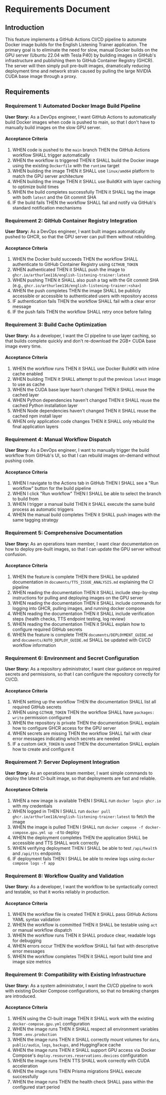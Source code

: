 # Requirements Document

## Introduction

This feature implements a GitHub Actions CI/CD pipeline to automate Docker image builds for the English Listening Trainer application. The primary goal is to eliminate the need for slow, manual Docker builds on the GPU server (Ubuntu 22.04 with Tesla P40) by building images in GitHub's infrastructure and publishing them to GitHub Container Registry (GHCR). The server will then simply pull pre-built images, dramatically reducing deployment time and network strain caused by pulling the large NVIDIA CUDA base image through a proxy.

## Requirements

### Requirement 1: Automated Docker Image Build Pipeline

**User Story:** As a DevOps engineer, I want GitHub Actions to automatically build Docker images when code is pushed to main, so that I don't have to manually build images on the slow GPU server.

#### Acceptance Criteria

1. WHEN code is pushed to the `main` branch THEN the GitHub Actions workflow SHALL trigger automatically
2. WHEN the workflow is triggered THEN it SHALL build the Docker image using the existing `Dockerfile` with the `runtime` target
3. WHEN building the image THEN it SHALL use `linux/amd64` platform to match the GPU server architecture
4. WHEN building the image THEN it SHALL use BuildKit with layer caching to optimize build times
5. WHEN the build completes successfully THEN it SHALL tag the image with both `latest` and the Git commit SHA
6. IF the build fails THEN the workflow SHALL fail and notify via GitHub's standard notification mechanisms

### Requirement 2: GitHub Container Registry Integration

**User Story:** As a DevOps engineer, I want built images automatically pushed to GHCR, so that the GPU server can pull them without rebuilding.

#### Acceptance Criteria

1. WHEN the Docker build succeeds THEN the workflow SHALL authenticate to GitHub Container Registry using `GITHUB_TOKEN`
2. WHEN authenticated THEN it SHALL push the image to `ghcr.io/arthurlee116/english-listening-trainer:latest`
3. WHEN pushing THEN it SHALL also push a tag with the Git commit SHA (e.g., `ghcr.io/arthurlee116/english-listening-trainer:<sha>`)
4. WHEN the push completes THEN the image SHALL be publicly accessible or accessible to authenticated users with repository access
5. IF authentication fails THEN the workflow SHALL fail with a clear error message
6. IF the push fails THEN the workflow SHALL retry once before failing

### Requirement 3: Build Cache Optimization

**User Story:** As a developer, I want the CI pipeline to use layer caching, so that builds complete quickly and don't re-download the 2GB+ CUDA base image every time.

#### Acceptance Criteria

1. WHEN the workflow runs THEN it SHALL use Docker BuildKit with inline cache enabled
2. WHEN building THEN it SHALL attempt to pull the previous `latest` image to use as cache
3. WHEN the CUDA base layer hasn't changed THEN it SHALL reuse the cached layer
4. WHEN Python dependencies haven't changed THEN it SHALL reuse the cached Python installation layer
5. WHEN Node dependencies haven't changed THEN it SHALL reuse the cached npm install layer
6. WHEN only application code changes THEN it SHALL only rebuild the final application layers

### Requirement 4: Manual Workflow Dispatch

**User Story:** As a DevOps engineer, I want to manually trigger the build workflow from GitHub's UI, so that I can rebuild images on-demand without pushing code.

#### Acceptance Criteria

1. WHEN I navigate to the Actions tab in GitHub THEN I SHALL see a "Run workflow" button for the build pipeline
2. WHEN I click "Run workflow" THEN I SHALL be able to select the branch to build from
3. WHEN I trigger a manual build THEN it SHALL execute the same build process as automatic triggers
4. WHEN the manual build completes THEN it SHALL push images with the same tagging strategy

### Requirement 5: Comprehensive Documentation

**User Story:** As an operations team member, I want clear documentation on how to deploy pre-built images, so that I can update the GPU server without confusion.

#### Acceptance Criteria

1. WHEN the feature is complete THEN there SHALL be updated documentation in `documents/TTS_ISSUE_ANALYSIS.md` explaining the CI pipeline
2. WHEN reading the documentation THEN it SHALL include step-by-step instructions for pulling and deploying images on the GPU server
3. WHEN reading the documentation THEN it SHALL include commands for logging into GHCR, pulling images, and running docker compose
4. WHEN reading the documentation THEN it SHALL include verification steps (health checks, TTS endpoint testing, log review)
5. WHEN reading the documentation THEN it SHALL explain how to configure required GitHub secrets
6. WHEN the feature is complete THEN `documents/DEPLOYMENT_GUIDE.md` and `documents/AUTO_DEPLOY_GUIDE.md` SHALL be updated with CI/CD workflow information

### Requirement 6: Environment and Secret Configuration

**User Story:** As a repository administrator, I want clear guidance on required secrets and permissions, so that I can configure the repository correctly for CI/CD.

#### Acceptance Criteria

1. WHEN setting up the workflow THEN the documentation SHALL list all required GitHub secrets
2. WHEN using `GITHUB_TOKEN` THEN the workflow SHALL have `packages: write` permission configured
3. WHEN the repository is private THEN the documentation SHALL explain how to configure GHCR access for the GPU server
4. WHEN secrets are missing THEN the workflow SHALL fail with clear error messages indicating which secrets are needed
5. IF a custom `GHCR_TOKEN` is used THEN the documentation SHALL explain how to create and configure it

### Requirement 7: Server Deployment Integration

**User Story:** As an operations team member, I want simple commands to deploy the latest CI-built image, so that deployments are fast and reliable.

#### Acceptance Criteria

1. WHEN a new image is available THEN I SHALL run `docker login ghcr.io` with my credentials
2. WHEN logged in THEN I SHALL run `docker pull ghcr.io/arthurlee116/english-listening-trainer:latest` to fetch the image
3. WHEN the image is pulled THEN I SHALL run `docker compose -f docker-compose.gpu.yml up -d` to deploy
4. WHEN the deployment completes THEN the application SHALL be accessible and TTS SHALL work correctly
5. WHEN verifying deployment THEN I SHALL be able to test `/api/health` and `/api/tts` endpoints
6. IF deployment fails THEN I SHALL be able to review logs using `docker compose logs -f app`

### Requirement 8: Workflow Quality and Validation

**User Story:** As a developer, I want the workflow to be syntactically correct and testable, so that it works reliably in production.

#### Acceptance Criteria

1. WHEN the workflow file is created THEN it SHALL pass GitHub Actions YAML syntax validation
2. WHEN the workflow is committed THEN it SHALL be testable using `act` or manual workflow dispatch
3. WHEN the workflow runs THEN it SHALL produce clear, readable logs for debugging
4. WHEN errors occur THEN the workflow SHALL fail fast with descriptive error messages
5. WHEN the workflow completes THEN it SHALL report build time and image size metrics

### Requirement 9: Compatibility with Existing Infrastructure

**User Story:** As a system administrator, I want the CI/CD pipeline to work with existing Docker Compose configurations, so that no breaking changes are introduced.

#### Acceptance Criteria

1. WHEN using the CI-built image THEN it SHALL work with the existing `docker-compose.gpu.yml` configuration
2. WHEN the image runs THEN it SHALL respect all environment variables from `.env.production`
3. WHEN the image runs THEN it SHALL correctly mount volumes for `data`, `public/audio`, `logs`, `backups`, and HuggingFace cache
4. WHEN the image runs THEN it SHALL support GPU access via Docker Compose's `deploy.resources.reservations.devices` configuration
5. WHEN the image runs THEN TTS SHALL work correctly with CUDA acceleration
6. WHEN the image runs THEN Prisma migrations SHALL execute successfully
7. WHEN the image runs THEN the health check SHALL pass within the configured start period
